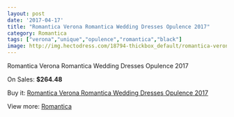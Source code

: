 ```yaml
---
layout: post
date: '2017-04-17'
title: "Romantica Verona Romantica Wedding Dresses Opulence 2017"
category: Romantica
tags: ["verona","unique","opulence","romantica","black"]
image: http://img.hectodress.com/18794-thickbox_default/romantica-verona-romantica-wedding-dresses-opulence-2013.jpg
---
```

Romantica Verona Romantica Wedding Dresses Opulence 2017

On Sales: **$264.48**
<a href="https://www.hectodress.com/romantica/8857-romantica-verona-romantica-wedding-dresses-opulence-2013.html"><amp-img layout="responsive" width="600" height="600" src="//img.hectodress.com/18794-thickbox_default/romantica-verona-romantica-wedding-dresses-opulence-2013.jpg" alt="Romantica Verona Romantica Wedding Dresses Opulence 2017 0" /></a>
<a href="https://www.hectodress.com/romantica/8857-romantica-verona-romantica-wedding-dresses-opulence-2013.html"><amp-img layout="responsive" width="600" height="600" src="//img.hectodress.com/18795-thickbox_default/romantica-verona-romantica-wedding-dresses-opulence-2013.jpg" alt="Romantica Verona Romantica Wedding Dresses Opulence 2017 1" /></a>

Buy it: [Romantica Verona Romantica Wedding Dresses Opulence 2017](https://www.hectodress.com/romantica/8857-romantica-verona-romantica-wedding-dresses-opulence-2013.html "Romantica Verona Romantica Wedding Dresses Opulence 2017")

View more: [Romantica](https://www.hectodress.com/148-romantica "Romantica")